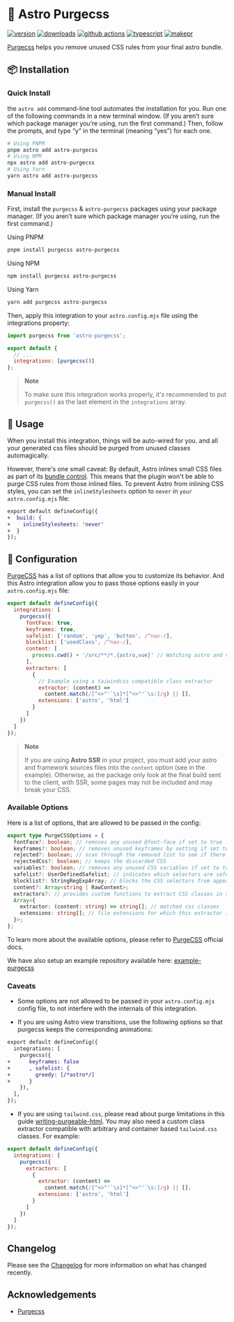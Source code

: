 # 🚀 Astro Purgecss

[![version][version-badge]][npm]
[![downloads][downloads-badge]][npm]
[![github actions][github-actions-badge]][github-actions]
[![typescript][typescript-badge]][typescript]
[![makepr][makepr-badge]][makepr]

[Purgecss][purgecss] helps you remove unused CSS rules from your final astro bundle.

## 📦 Installation

### Quick Install

the `astro add` command-line tool automates the installation for you. Run one of the following commands in a new terminal window. (If you aren’t sure which package manager you’re using, run the first command.) Then, follow the prompts, and type “y” in the terminal (meaning “yes”) for each one.

```bash
# Using PNPM
pnpm astro add astro-purgecss
# Using NPM
npx astro add astro-purgecss
# Using Yarn
yarn astro add astro-purgecss
```

### Manual Install

First, install the `purgecss` & `astro-purgecss` packages using your package manager. (If you aren’t sure which package manager you’re using, run the first command.)

Using PNPM

```bash
pnpm install purgecss astro-purgecss
```

Using NPM

```bash
npm install purgecss astro-purgecss
```

Using Yarn

```bash
yarn add purgecss astro-purgecss
```

Then, apply this integration to your `astro.config.mjs` file using the integrations property:

```js
import purgecss from 'astro-purgecss';

export default {
  // ...
  integrations: [purgecss()]
};
```

> **Note**
>
> To make sure this integration works properly, it's recommended to put `purgecss()`
> as the last element in the `integrations` array.

## 🥑 Usage

When you install this integration, things will be auto-wired for you. and all your generated css files should be purged from unused classes automagically.

However, there's one small caveat: By default, Astro inlines small CSS files as part of its [bundle control](https://docs.astro.build/en/guides/styling/#bundle-control). This means that the plugin won't be able to purge CSS rules from those inlined files. To prevent Astro from inlining CSS styles, you can set the `inlineStylesheets` option to `never` in `your astro.config.mjs` file:

```diff
export default defineConfig({
+  build: {
+    inlineStylesheets: 'never'
+  }
});
```

## 📖 Configuration

[PurgeCSS][purgecss] has a list of options that allow you to customize its behavior. And this Astro integration allow you to pass those options easily in your `astro.config.mjs` file:

```js
export default defineConfig({
  integrations: [
    purgecss({
      fontFace: true,
      keyframes: true,
      safelist: ['random', 'yep', 'button', /^nav-/],
      blocklist: ['usedClass', /^nav-/],
      content: [
        process.cwd() + '/src/**/*.{astro,vue}' // Watching astro and vue sources (for SSR, read the note below)
      ],
      extractors: [
        {
          // Example using a taiwindcss compatible class extractor
          extractor: (content) =>
            content.match(/[^<>"'`\s]*[^<>"'`\s:]/g) || [],
          extensions: ['astro', 'html']
        }
      ]
    })
  ]
});
```

> **Note**
>
> If you are using **Astro SSR** in your project, you must add your astro and framework sources files into the `content` option (see in the example). Otherwise, as the package only look at the final build sent to the client, with SSR, some pages may not be included and may break your CSS.

### Available Options

Here is a list of options, that are allowed to be passed in the config:

```ts
export type PurgeCSSOptions = {
  fontFace?: boolean; // removes any unused @font-face if set to true
  keyframes?: boolean; // removes unused keyframes by setting if set to true
  rejected?: boolean; // scan through the removed list to see if there's anything wrong
  rejectedCss?: boolean; // keeps the discarded CSS
  variables?: boolean; // removes any unused CSS variables if set to true
  safelist?: UserDefinedSafelist; // indicates which selectors are safe to leave in the final CSS
  blocklist?: StringRegExpArray; // blocks the CSS selectors from appearing in the final output CSS
  content?: Array<string | RawContent>;
  extractors?: // provides custom functions to extract CSS classes in specific ways (eg. when using tailwind.css)
  Array<{
    extractor: (content: string) => string[]; // matched css classes
    extensions: string[]; // file extensions for which this extractor is to be used
  }>;
};
```

To learn more about the available options, please refer to [PurgeCSS][purgecss-options] official docs.

We have also setup an example repository available here: [example-purgecss](../../apps/example-purgecss)

### Caveats

- Some options are not allowed to be passed in your `astro.config.mjs` config file, to not interfere with the internals of this integration.

- If you are using Astro view transitions, use the following options so that purgecss keeps the corresponding animations:

```diff
export default defineConfig({
  integrations: [
    purgecss({
+      keyframes: false
+      , safelist: {
+        greedy: [/*astro*/]
+      }
    }),
  ],
});
```

- If you are using `tailwind.css`, please read about purge limitations in this guide [writing-purgeable-html](https://v2.tailwindcss.com/docs/optimizing-for-production#writing-purgeable-html). You may also need a custom class extractor compatible with arbitrary and container based `tailwind.css` classes. For example:

```js
export default defineConfig({
  integrations: [
    purgecss({
      extractors: [
        {
          extractor: (content) =>
            content.match(/[^<>"'`\s]*[^<>"'`\s:]/g) || [],
          extensions: ['astro', 'html']
        }
      ]
    })
  ]
});
```

## Changelog

Please see the [Changelog](CHANGELOG.md) for more information on what has changed recently.

## Acknowledgements

- [Purgecss][purgecss]

[npm]: https://npmjs.com/package/astro-purgecss
[purgecss]: https://purgecss.com
[purgecss-options]: https://purgecss.com/configuration.html#options

<!-- Readme Badges -->

[version-badge]: https://img.shields.io/npm/v/astro-purgecss.svg
[downloads-badge]: https://img.shields.io/npm/dt/astro-purgecss
[github-actions]: https://github.com/codiume/orbit/actions
[github-actions-badge]: https://github.com/codiume/orbit/actions/workflows/node.js.yml/badge.svg
[typescript]: https://www.typescriptlang.org/dt/search?search=astro-purgecss
[typescript-badge]: https://img.shields.io/npm/types/astro-purgecss
[makepr]: https://makeapullrequest.com
[makepr-badge]: https://img.shields.io/badge/PRs-welcome-brightgreen.svg?style=flat-square?style=flat
